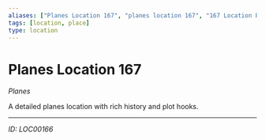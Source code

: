 ```yaml
---
aliases: ["Planes Location 167", "planes location 167", "167 Location Planes"]
tags: [location, place]
type: location
---
```


# Planes Location 167

*Planes*

A detailed planes location with rich history and plot hooks.

---
*ID: LOC00166*